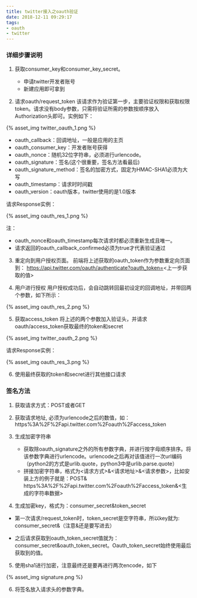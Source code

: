 ```yaml
---
title: twitter接入之oauth验证
date: 2018-12-11 09:29:17
tags:
- oauth
- twitter
---
```


### 详细步骤说明

1. 获取consumer_key和consumer_key_secret。
    - 申请twitter开发者账号
    - 新建应用即可拿到

2. 请求oauth/request_token
该请求作为验证第一步，主要验证权限和获取权限token。请求没有body参数，只需将验证所需的参数按顺序放入Authorization头即可。实例如下：

{% asset_img twitter_oauth_1.png %}

+ oauth_callback：回调地址，一般是应用的主页
+ oauth_consumer_key：开发者账号获得
+ oauth_nonce：随机32位字符串，必须进行urlencode。
+ oauth_signature：签名(这个很重要，签名方法看最后)
+ oauth_signature_method：签名的加密方式，固定为HMAC-SHA1必须为大写
+ oauth_timestamp：请求时时间戳
+ oauth_version：oauth版本，twitter使用的是1.0版本

请求Response实例：

{% asset_img oauth_res_1.png %}

注：
+ oauth_nonce和oauth_timestamp每次请求时都必须重新生成且唯一。
+ 请求返回的oauth_callback_confirmed必须为true才代表验证通过

<!-- more -->

3. 重定向到用户授权页面。
前端将上述获取的oauth_token作为参数重定向页面到：
https://api.twitter.com/oauth/authenticate?oauth_token=<上一步获取的值>

4. 用户进行授权
用户授权成功后，会自动跳转回最初设定的回调地址，并带回两个参数，如下所示：

{% asset_img oauth_res_2.png %}

5. 获取access_token
将上述的两个参数加入验证头，并请求oauth/access_token获取最终的token和secret

{% asset_img twitter_oauth_2.png %}

请求Response实例：

{% asset_img oauth_res_3.png %}

6. 使用最终获取的token和secret进行其他接口请求

### 签名方法

1. 获取请求方式：POST或者GET

2. 获取请求地址, 必须为urlencode之后的数值，如：https%3A%2F%2Fapi.twitter.com%2Foauth%2Faccess_token

3. 生成加密字符串
    - 获取除oauth_signature之外的所有参数字典，并进行按字母顺序排序。将该参数字典进行urlencode。urlencode之后再对该值进行一次url编码（python2的方式是urlib.quote，python3中是urlib.parse.quote）
    - 拼接加密字符串，格式为<请求方式>&<请求地址>&<请求参数>，比如安装上方的例子就是：POST& https%3A%2F%2Fapi.twitter.com%2Foauth%2Faccess_token&<生成的字符串数据>

4. 生成加密key，格式为：consumer_secret&token_secret

+ 第一次请求/request_token时，token_secret是空字符串，所以key就为: consumer_secret&（注意&还是要写进去）

+ 之后请求获取到oauth_token_secret值就为：consumer_secret&oauth_token_secret。Oauth_token_secret始终使用最后获取到的值。
5. 使用sha1进行加密，注意最终还是要再进行两次encode，如下

{% asset_img signature.png %}

6. 将签名放入请求头的参数字典。
